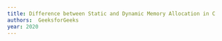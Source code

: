 ```yaml
---
title: Difference between Static and Dynamic Memory Allocation in C
authors:  GeeksforGeeks
year: 2020
---
```


